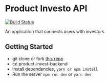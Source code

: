 # Product Investo API
[![Build Status](https://travis-ci.org/neymarjimoh/product-investo-backend.svg?branch=master)](https://travis-ci.org/neymarjimoh/product-investo-backend)

An application that connects users with investors

## Getting Started
- git clone or fork [this repo](https://github.com/neymarjimoh/product-investo-backend.git)
- cd product-invest-backend
- install dependencies, `yarn or npm install`
- Run the server `npm run dev` or `yarn dev`
